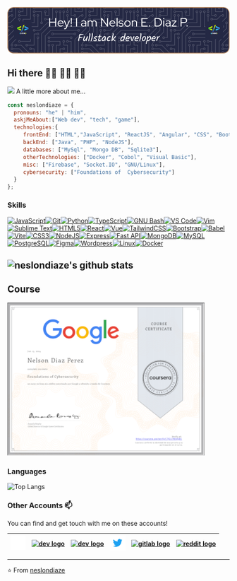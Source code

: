 ![Nelson ](github-header-image.png)
<h2>Hi there 👋🏿 💪🏿 👨‍💻</h2

  

### <img src="https://media.giphy.com/media/VgCDAzcKvsR6OM0uWg/giphy.gif" width="50"> A little more about me...  

```javascript
const neslondiaze = {
  pronouns: "he" | "him",
  askjMeAbout:["Web dev", "tech", "game"],
  technologies:{
     frontEnd: ["HTML","JavaScript", "ReactJS", "Angular", "CSS", "Bootstrap"],
     backEnd: ["Java", "PHP", "NodeJS"],
     databases: ["MySql", "Mongo DB", "Sqlite3"],
     otherTechnologies: ["Docker", "Cobol", "Visual Basic"],
     misc: ["Firebase", "Socket.IO", "GNU/Linux"],
     cybersecurity: ["Foundations of  Cybersecurity"]
  }
};
```
### Skills


<p align="left">
<a href="https://developer.mozilla.org/en-US/docs/Web/JavaScript" target="_blank" rel="noreferrer"><img src="https://raw.githubusercontent.com/danielcranney/readme-generator/main/public/icons/skills/javascript-colored.svg" width="36" height="36" alt="JavaScript" /></a><a href="https://git-scm.com/" target="_blank" rel="noreferrer"><img src="https://raw.githubusercontent.com/danielcranney/readme-generator/main/public/icons/skills/git-colored.svg" width="36" height="36" alt="Git" /></a><a href="https://www.python.org/" target="_blank" rel="noreferrer"><img src="https://raw.githubusercontent.com/danielcranney/readme-generator/main/public/icons/skills/python-colored.svg" width="36" height="36" alt="Python" /></a><a href="https://www.typescriptlang.org/" target="_blank" rel="noreferrer"><img src="https://raw.githubusercontent.com/danielcranney/readme-generator/main/public/icons/skills/typescript-colored.svg" width="36" height="36" alt="TypeScript" /></a><a href="https://www.gnu.org/software/bash/" target="_blank" rel="noreferrer"><img src="https://raw.githubusercontent.com/danielcranney/readme-generator/main/public/icons/skills/gnubash.svg" width="36" height="36" alt="GNU Bash" /></a><a href="https://code.visualstudio.com/" target="_blank" rel="noreferrer"><img src="https://raw.githubusercontent.com/danielcranney/readme-generator/main/public/icons/skills/visualstudiocode.svg" width="36" height="36" alt="VS Code" /></a><a href="https://www.vim.org/" target="_blank" rel="noreferrer"><img src="https://raw.githubusercontent.com/danielcranney/readme-generator/main/public/icons/skills/vim.svg" width="36" height="36" alt="Vim" /></a><a href="https://www.sublimetext.com/index2" target="_blank" rel="noreferrer"><img src="https://raw.githubusercontent.com/danielcranney/readme-generator/main/public/icons/skills/sublimetext.svg" width="36" height="36" alt="Sublime Text" /></a><a href="https://developer.mozilla.org/en-US/docs/Glossary/HTML5" target="_blank" rel="noreferrer"><img src="https://raw.githubusercontent.com/danielcranney/readme-generator/main/public/icons/skills/html5-colored.svg" width="36" height="36" alt="HTML5" /></a><a href="https://reactjs.org/" target="_blank" rel="noreferrer"><img src="https://raw.githubusercontent.com/danielcranney/readme-generator/main/public/icons/skills/react-colored.svg" width="36" height="36" alt="React" /></a><a href="https://vuejs.org/" target="_blank" rel="noreferrer"><img src="https://raw.githubusercontent.com/danielcranney/readme-generator/main/public/icons/skills/vuejs-colored.svg" width="36" height="36" alt="Vue" /></a><a href="https://tailwindcss.com/" target="_blank" rel="noreferrer"><img src="https://raw.githubusercontent.com/danielcranney/readme-generator/main/public/icons/skills/tailwindcss-colored.svg" width="36" height="36" alt="TailwindCSS" /></a><a href="https://getbootstrap.com/" target="_blank" rel="noreferrer"><img src="https://raw.githubusercontent.com/danielcranney/readme-generator/main/public/icons/skills/bootstrap-colored.svg" width="36" height="36" alt="Bootstrap" /></a><a href="https://babeljs.io/" target="_blank" rel="noreferrer"><img src="https://raw.githubusercontent.com/danielcranney/readme-generator/main/public/icons/skills/babel-colored.svg" width="36" height="36" alt="Babel" /></a><a href="https://vitejs.dev/" target="_blank" rel="noreferrer"><img src="https://raw.githubusercontent.com/danielcranney/readme-generator/main/public/icons/skills/vite-colored.svg" width="36" height="36" alt="Vite" /></a><a href="https://www.w3.org/TR/CSS/#css" target="_blank" rel="noreferrer"><img src="https://raw.githubusercontent.com/danielcranney/readme-generator/main/public/icons/skills/css3-colored.svg" width="36" height="36" alt="CSS3" /></a><a href="https://nodejs.org/en/" target="_blank" rel="noreferrer"><img src="https://raw.githubusercontent.com/danielcranney/readme-generator/main/public/icons/skills/nodejs-colored.svg" width="36" height="36" alt="NodeJS" /></a><a href="https://expressjs.com/" target="_blank" rel="noreferrer"><img src="https://raw.githubusercontent.com/danielcranney/readme-generator/main/public/icons/skills/express-colored.svg" width="36" height="36" alt="Express" /></a><a href="https://fastapi.tiangolo.com/" target="_blank" rel="noreferrer"><img src="https://raw.githubusercontent.com/danielcranney/readme-generator/main/public/icons/skills/fastapi-colored.svg" width="36" height="36" alt="Fast API" /></a><a href="https://www.mongodb.com/" target="_blank" rel="noreferrer"><img src="https://raw.githubusercontent.com/danielcranney/readme-generator/main/public/icons/skills/mongodb-colored.svg" width="36" height="36" alt="MongoDB" /></a><a href="https://www.mysql.com/" target="_blank" rel="noreferrer"><img src="https://raw.githubusercontent.com/danielcranney/readme-generator/main/public/icons/skills/mysql-colored.svg" width="36" height="36" alt="MySQL" /></a><a href="https://www.postgresql.org/" target="_blank" rel="noreferrer"><img src="https://raw.githubusercontent.com/danielcranney/readme-generator/main/public/icons/skills/postgresql-colored.svg" width="36" height="36" alt="PostgreSQL" /></a><a href="https://www.figma.com/" target="_blank" rel="noreferrer"><img src="https://raw.githubusercontent.com/danielcranney/readme-generator/main/public/icons/skills/figma-colored.svg" width="36" height="36" alt="Figma" /></a><a href="https://wordpress.com" target="_blank" rel="noreferrer"><img src="https://raw.githubusercontent.com/danielcranney/readme-generator/main/public/icons/skills/wordpress-colored.svg" width="36" height="36" alt="Wordpress" /></a><a href="https://www.linux.org" target="_blank" rel="noreferrer"><img src="https://raw.githubusercontent.com/danielcranney/readme-generator/main/public/icons/skills/linux-colored.svg" width="36" height="36" alt="Linux" /></a><a href="https://www.docker.com/" target="_blank" rel="noreferrer"><img src="https://raw.githubusercontent.com/danielcranney/readme-generator/main/public/icons/skills/docker-colored.svg" width="36" height="36" alt="Docker" /></a></p>

                    
  
  ![neslondiaze's github stats](https://github-readme-stats.vercel.app/api?username=neslondiaze&hide=contribs,prs&count_private=true&show_icons=true)
---

## Course
![Foundations of  Cybersecurity](Foundations-of-Cybersecurity.png)

### Languages
![Top Langs](https://github-readme-stats.vercel.app/api/top-langs/?username=neslondiaze&layout=compact)
  
### Other Accounts 📫

You can find and get touch with me on these accounts!

| [<img src="https://raw.githubusercontent.com/Delta456/Delta456/master/img/github.png" alt="github logo" width="34">](https://github.com/neslondiaze) | [<img src="https://raw.githubusercontent.com/Delta456/Delta456/master/img/dev.png" alt="dev logo" width="24">](https://dev.to/neslondiaze)| [<img src="https://raw.githubusercontent.com/Delta456/Delta456/master/img/deviant_art.jpg" alt="dev logo" width="24">](https://www.deviantart.com/neslondiaze) | [<img src="https://raw.githubusercontent.com/Delta456/Delta456/master/img/twitter.png" alt="twitter logo" width="34">](https://twitter.com/neslondiaze) | [<img src="https://raw.githubusercontent.com/Delta456/Delta456/master/img/gitlab.png" alt="gitlab logo" width="24">](https://gitlab.com/neslondiaze) | [<img src="https://raw.githubusercontent.com/Delta456/Delta456/master/img/reddit.jpg" alt="reddit logo" width="24">](https://www.reddit.com/user/neslondiaze)
|---|---|---|---|---|---|
  
  
  

---
⭐️ From [neslondiaze](https://github.com/neslondiaze)
